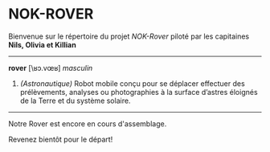 
# NOK-ROVER

Bienvenue sur le répertoire du projet *NOK-Rover* piloté par les capitaines **Nils, Olivia et Killian**

---
**rover**  [\ʁɔ.vœʁ\] _masculin_
1.  _(Astronautique)_  Robot  mobile conçu pour se déplacer effectuer des prélèvements, analyses ou photographies à la  surface d’astres éloignés de la Terre et du système solaire.
---

Notre Rover est encore en cours d'assemblage. 

Revenez bientôt pour le départ! 
<!--stackedit_data:
eyJoaXN0b3J5IjpbLTE5OTMxMTE4MzJdfQ==
-->